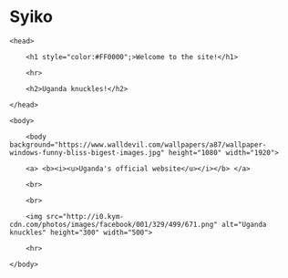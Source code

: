 # Syiko
<html>

	<head>

		<h1 style="color:#FF0000";>Welcome to the site!</h1>

		<hr>

		<h2>Uganda knuckles!</h2>

	</head>

	<body>

		<body background="https://www.walldevil.com/wallpapers/a87/wallpaper-windows-funny-bliss-bigest-images.jpg" height="1080" width="1920">

		<a> <b><i><u>Uganda's official website</u></i></b> </a>

		<br>

		<br>

		<img src="http://i0.kym-cdn.com/photos/images/facebook/001/329/499/671.png" alt="Uganda knuckles" height="300" width="500">

		<hr>

	</body>

</html>
